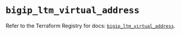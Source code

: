 # `bigip_ltm_virtual_address`

Refer to the Terraform Registry for docs: [`bigip_ltm_virtual_address`](https://registry.terraform.io/providers/f5networks/bigip/1.24.1/docs/resources/ltm_virtual_address).

